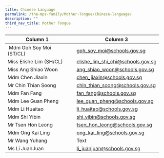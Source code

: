 ```yaml
---
title: Chinese Language
permalink: /the-mps-family/Mother-Tongue/Chinese-language/
description: ""
third_nav_title: Mother Tongue
---
```



| Column 1 |  | Column 3 |
| -------- | -------- | -------- |
|  Mdm Goh Soy Moi (ST/CL)     |      | goh_soy_moi@schools.gov.sg     |
| Miss Elishe Lim (SH/CL)     |      | elishe_lim_shi_chi@schools.gov.sg     |
| Miss Ang Shiao Woon     |      | ang_shiao_woon@schools.gov.sg     |
| Mdm Chen Jiaxin     |      | chen_jiaxin@schools.gov.sg     |
| Mr Chin Thian Soong     |      | chin_thian_soong@schools.gov.sg    |
| Mdm Fan Fang     |      | fan_fang@schools.gov.sg     |
| Mdm Lee Guan Pheng     |      | lee_guan_pheng@schools.gov.sg     |
| Mdm Li Huaitao     |      | li_huaitao@schools.gov.sg     |
| Mdm Shi Yibin     |      | shi_yibin@schools.gov.sg     |
| Mr Tsen Hon Leong     |      | tsen_hon_leong@schools.gov.sg     |
| Mdm Ong Kai Ling     |      | ong_kai_ling@schools.gov.sg     |
| Mr Wang Yuhang     |      | Text     |
| Ms Li JuanJuan     |      | li_juanjuan@schools.gov.sg     |
